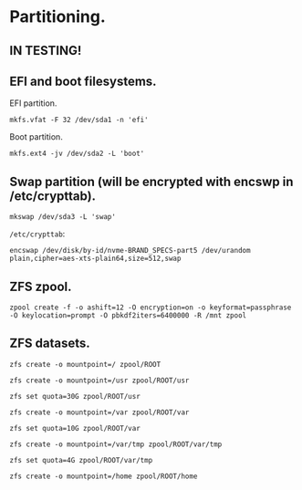 # Partitioning.

## IN TESTING!

## EFI and boot filesystems.
EFI partition.

`mkfs.vfat -F 32 /dev/sda1 -n 'efi'`

Boot partition.

`mkfs.ext4 -jv /dev/sda2 -L 'boot'`

## Swap partition (will be encrypted with encswp in /etc/crypttab).

`mkswap /dev/sda3 -L 'swap'`

`/etc/crypttab`:
```
encswap /dev/disk/by-id/nvme-BRAND_SPECS-part5 /dev/urandom plain,cipher=aes-xts-plain64,size=512,swap
```

## ZFS zpool.

`zpool create -f -o ashift=12 -O encryption=on -o keyformat=passphrase -O keylocation=prompt -O pbkdf2iters=6400000 -R /mnt zpool`

## ZFS datasets.

`zfs create -o mountpoint=/ zpool/ROOT`

`zfs create -o mountpoint=/usr zpool/ROOT/usr`

`zfs set quota=30G zpool/ROOT/usr`

`zfs create -o mountpoint=/var zpool/ROOT/var`

`zfs set quota=10G zpool/ROOT/var`

`zfs create -o mountpoint=/var/tmp zpool/ROOT/var/tmp`

`zfs set quota=4G zpool/ROOT/var/tmp`

`zfs create -o mountpoint=/home zpool/ROOT/home`

